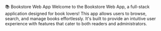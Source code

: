 📚 Bookstore Web App
Welcome to the Bookstore Web App, a full-stack application designed for book lovers! This app allows users to browse, search, and manage books effortlessly. It's built to provide an intuitive user experience with features that cater to both readers and administrators.